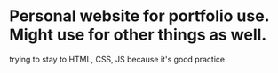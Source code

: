 # Personal website for portfolio use. Might use for other things as well. 

trying to stay to HTML, CSS, JS because it's good practice. 